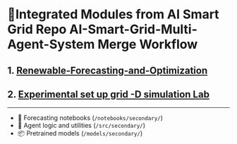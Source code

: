 # 🔗Integrated Modules from AI Smart Grid Repo AI-Smart-Grid-Multi-Agent-System Merge Workflow
      
 ## 1. [Renewable-Forecasting-and-Optimization](https://github.com/Ishita95-harvad/AI-Smart-Grid-Multi-Agent-System-for-Renewable-Forecasting-and-Optimization)
## 2. [Experimental set up grid -D simulation Lab](https://github.com/Ishita95-harvad/EXPERIMENTAL-SET-UP-MAS-Grid-LAB-D-SIMULATION)

----------------------------------------------------------------------------------------------------------------------------------------------

- 📘 Forecasting notebooks (`/notebooks/secondary/`)
- 🧠 Agent logic and utilities (`/src/secondary/`)
- 📦 Pretrained models (`/models/secondary/`)
